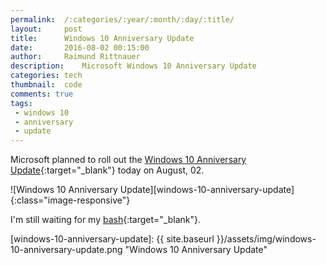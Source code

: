 ```yaml
---
permalink:	/:categories/:year/:month/:day/:title/
layout:     post
title:      Windows 10 Anniversary Update
date:       2016-08-02 00:15:00
author:     Raimund Rittnauer
description:    Microsoft Windows 10 Anniversary Update
categories: tech
thumbnail:  code
comments: true
tags:
 - windows 10
 - anniversary
 - update
---
```


Microsoft planned to roll out the [Windows 10 Anniversary Update][1]{:target="_blank"} today on August, 02.

![Windows 10 Anniversary Update][windows-10-anniversary-update]{:class="image-responsive"}

I'm still waiting for my [bash][2]{:target="_blank"}.

<div class="embed-responsive embed-responsive-16by9">
  <script height="370px" width="658px" src="//player.ooyala.com/iframe.js#pbid=dcc84e41db014454b08662a766057e2b&ec=I2cTF4NDE6B1nKvMaK6_0JxTtzPMFMMT"></script>
</div>

[1]: https://blogs.windows.com/windowsexperience/2016/06/29/windows-10-anniversary-update-available-august-2/
[2]: https://msdn.microsoft.com/en-us/commandline/wsl/about

[windows-10-anniversary-update]: {{ site.baseurl }}/assets/img/windows-10-anniversary-update.png "Windows 10 Anniversary Update"
